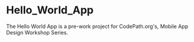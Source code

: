# Hello_World_App
The Hello World App is a pre-work project for CodePath.org's, Mobile App Design Workshop Series.
